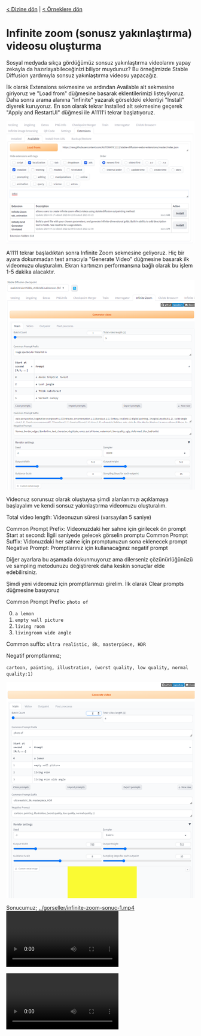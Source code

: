<a href="/">< Dizine dön</a> | <a href="/ornekler">< Örneklere dön</a>

# Infinite zoom (sonusz yakınlaştırma) videosu oluşturma

Sosyal medyada sıkça gördüğümüz sonsuz yakınlaştırma videolarını yapay zekayla da hazırlayabileceğinizi biliyor muydunuz? Bu örneğimizde Stable Diffusion yardımıyla sonsuz yakınlaştırma videosu yapacağız.

İlk olarak Extensions sekmesine  ve ardından Available alt sekmesine giriyoruz ve "Load from" düğmesine basarak eklentilerimizi listeyliyoruz. Daha sonra arama alanına "infinite" yazarak görseldeki eklentiyi "Install" diyerek kuruyoruz. En son olarak tekrar Installed alt sekmesine geçerek "Apply and RestartUI" düğmesi ile A1111'i tekrar başlatıyoruz.

![alt text](/gorseller/infinite-zoom-1.png)

A1111 tekrar başladıktan sonra Infinite Zoom sekmesine geliyoruz. Hiç bir ayara dokunmadan test amacıyla "Generate Video" düğmesine basarak ilk videomuzu oluşturalım. Ekran kartınızın performansına bağlı olarak bu işlem 1-5 dakika alacaktır. 

![alt text](/gorseller/infinite-zoom-2.png)

Videonuz sorunsuz olarak oluştuysa şimdi alanlarımızı açıklamaya başlayalım ve kendi sonsuz yakınlaştırma videomuzu oluşturalım.

Total video length: Videonuzun süresi (varsayılan 5 saniye)

Common Prompt Prefix: Videonuzdaki her sahne için girilecek ön prompt
Start at second: İlgili saniyede gelecek görselin promptu
Common Prompt Suffix: Vidonuzdaki her sahne için promptunuzun sona eklenecek prompt
Negative Prompt: Promptlarınız için kullanacağınız negatif prompt

Diğer ayarlara bu aşamada dokunmuyoruz ama dilerseniz çözünürlüğünüzü ve sampling metodunuzu değiştirerek daha keskin sonuçlar elde edebilirsiniz.

Şimdi yeni videomuz için promptlarımızı girelim. İlk olarak Clear prompts düğmesine basıyoruz

Common Prompt Prefix: `photo of`

0. `a lemon`
1. `empty wall picture`
2. `living room`
3. `livingroom wide angle`


Common suffix: `ultra realistic, 8k, masterpiece, HDR`

Negatif promptlarımız;

 `cartoon, painting, illustration, (worst quality, low quality, normal quality:1)`

![alt text](/gorseller/infinite-zoom-3.png)

Sonucumuz;
[../gorseller/infinite-zoom-sonuc-1.mp4](https://github.com/aokocax/100-ornekle-yapay-zeka-ile-gorsel-tasarimi/raw/main/gorseller/infinite-zoom-sonuc-1.mp4)
<video src="[../gorseller/infinite-zoom-sonuc-1.mp4](https://github.com/aokocax/100-ornekle-yapay-zeka-ile-gorsel-tasarimi/raw/main/gorseller/infinite-zoom-sonuc-1.mp4)" width="300" />
![indir](../gorseller/infinite-zoom-sonuc-1.mp4)

<video src="https://github.com/aokocax/100-ornekle-yapay-zeka-ile-gorsel-tasarimi/raw/main/gorseller/infinite-zoom-sonuc-1.mp4"></video>



